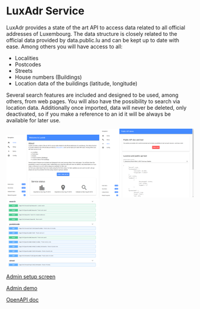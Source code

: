 # LuxAdr Service
 LuxAdr provides a state of the art API to access data related to all official addresses of Luxembourg. 
 The data structure is closely related to the official data provided by data.public.lu and can be kept up 
 to date with ease. Among others you will have access to all:

- Localities
- Postcodes
- Streets
- House numbers (Buildings)
- Location data of the buildings (latitude, longitude)

Several search features are included and designed to be used, among others, from web pages. 
You will also have the possibility to search via location data. Additionally once imported, data will never be deleted, 
only deactivated, so if you make a reference to an id it will be always be available for later use. 

![Admin setup screen](./Docs/AdminSetup-thumb.png?raw=true) ![Admin demo](./Docs/AdminDemo-thumb.png?raw=true) ![OpenAPI doc](./Docs/OpenAPIDoc-thumb.png?raw=true)

[Admin setup screen](./Docs/AdminSetup.png?raw=true) 

[Admin demo](./Docs/AdminDemo.png?raw=true) 

[OpenAPI doc](./Docs/OpenAPIDoc.png?raw=true)



